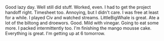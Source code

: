 Good lazy day. Well still did stuff. Worked, even. I had to get the project handoff right. Timesheet too. Annoying, but I didn't care. I was free at least for a while. I played Civ and watched streams. LittleBigWhale is great. Ate a lot of the biltong and droewors. Good. Mild with vinegar. Going to eat some more. I packed intermittently too. I'm finishing the mango mousse cake. Everything is great. I'm getting up at 6 tomorrow.
